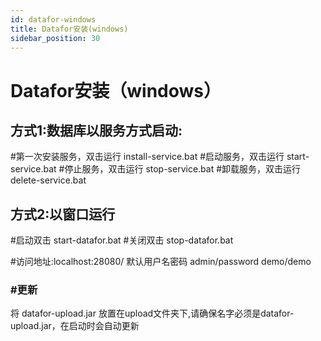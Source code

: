 ```yaml
---
id: datafor-windows
title: Datafor安装(windows)
sidebar_position: 30
---
```

# Datafor安装（windows）
## 方式1:数据库以服务方式启动:

#第一次安装服务，双击运行
install-service.bat
#启动服务，双击运行
start-service.bat
#停止服务，双击运行
stop-service.bat
#卸载服务，双击运行
delete-service.bat

## 方式2:以窗口运行

#启动双击
start-datafor.bat
#关闭双击
stop-datafor.bat

#访问地址:localhost:28080/
默认用户名密码
admin/password
demo/demo

### #更新

将 datafor-upload.jar 放置在upload文件夹下,请确保名字必须是datafor-upload.jar，在启动时会自动更新
